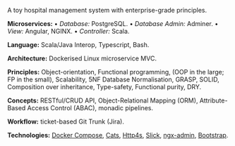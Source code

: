 A toy hospital management system with enterprise-grade principles.

**Microservices:** &bull; *Database:* PostgreSQL. &bull; *Database Admin:* Adminer. &bull; *View:* Angular, NGINX. &bull; *Controller:* Scala.

**Language:** Scala/Java Interop, Typescript, Bash.

**Architecture:** Dockerised Linux microservice MVC.

**Principles:** Object-orientation, Functional programming, (OOP in the large; FP in the small), Scalability, 5NF Database Normalisation, GRASP, SOLID, Composition over inheritance, Type-safety, Functional purity, DRY.

**Concepts:** RESTful/CRUD API, Object-Relational Mapping (ORM), Attribute-Based Access Control (ABAC), monadic pipelines.

**Workflow:** ticket-based Git Trunk (Jira).

**Technologies:** [Docker Compose](https://docs.docker.com/compose/), [Cats](https://typelevel.org/cats/), [Http4s](https://http4s.org/), [Slick](http://scala-slick.org/), [ngx-admin](https://akveo.github.io/ngx-admin/), [Bootstrap](https://getbootstrap.com/).
